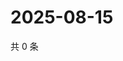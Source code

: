 # 2025-08-15

共 0 条

<!-- BEGIN ZHIHUVIDEO -->
<!-- 最后更新时间 Fri Aug 15 2025 13:13:30 GMT+0800 (China Standard Time) -->

<!-- END ZHIHUVIDEO -->
